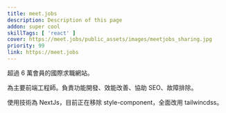 ```yaml
---
title: meet.jobs
description: Description of this page
addon: super cool
skillTags: [ 'react' ]
cover: https://meet.jobs/public_assets/images/meetjobs_sharing.jpg
priority: 99
link: https://meet.jobs
---
```

超過 6 萬會員的國際求職網站。

為主要前端工程師。負責功能開發、效能改善、協助 SEO、故障排除。

使用技術為 NextJs，目前正在移除 style-component，全面改用 tailwincdss。
